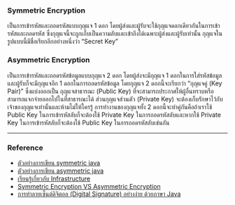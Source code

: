 
### Symmetric Encryption
เป็นการเข้ารหัสและถอดรหัสแบบกุญแจ 1 ดอก โดยผู้ส่งและผู้รับจะใช้กุญแจดอกเดียวกันในการเข้ารหัสและถอดรหัส 
ซึ่งกุญแจนี้จะถูกเก็บเป็นความลับและเข้าถึงได้เฉพาะผู้ส่งและผู้รับเท่านั้น กุญแจในรูปแบบนี้มีชื่อเรียกอีกอย่างหนึ่งว่า “Secret Key”

### Asymmetric Encryption
เป็นการเข้ารหัสและถอดรหัสข้อมูลแบบกุญแจ 2 ดอก โดยผู้ส่งจะมีกุญแจ 1 ดอกในการใส่รหัสข้อมูล และผู้รับก็จะมีกุญแจอีก 1 ดอกในการถอดรหัสข้อมูล โดยกุญแจ 2 ดอกนี้จะเรียกว่า “กุญแจคู่ (Key Pair)” ซึ่งแบ่งออกเป็น กุญแจสาธารณะ (Public Key) ที่จะสามารถประกาศให้ผู้อื่นทราบหรือสามารถแจกจ่ายออกไปในที่สาธารณะได้ ส่วนกุญแจส่วนตัว (Private Key) จะต้องเก็บรักษาไว้กับเจ้าของกุญแจเท่านั้นและห้ามไม่ให้ใครรู้ การทำงานของกุญแจทั้ง 2 ดอกนี้จะทำคู่กันคือถ้าเราใช้ Public Key ในการเข้ารหัสลับก็จะต้องใช้ Private Key ในการถอดรหัสลับและหากใช้ Private Key ในการเข้ารหัสลับก็จะต้องใช้ Public Key ในการถอดรหัสลับเช่นกัน

---
### Reference
- [ตัวอย่างการเขียน symmetric java](https://www.tutorialspoint.com/symmetric-encryption-cryptography-in-java)
- [ตัวอย่างการเขียน asymmetric java](https://gregorycernera.medium.com/encrypting-and-decrypting-a-message-using-asymmetric-keys-with-java-explained-step-by-step-with-54fced36118a)
- [เรียนรู้เกี่ยวกับ Infrastructure](https://www.jittagornp.me/blog/public-key-infrastructure/?series=pki)
- [Symmetric Encryption VS Asymmetric Encryption](https://www.ert.co.th/symmetric-encryption-vs-asymmetric-encryption/)
- [การทำลายเซ็นต์ดิจิตอล (Digital Signature) อย่างง่าย ด้วยภาษา Java](https://www.jittagornp.me/blog/java-digital-signature/?series=pki)